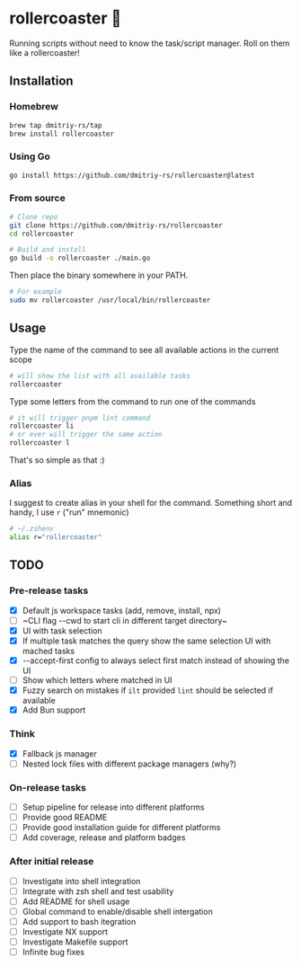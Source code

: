 # rollercoaster :roller_coaster:

Running scripts without need to know the task/script manager. Roll on them like a rollercoaster!

## Installation

### Homebrew

```sh
brew tap dmitriy-rs/tap
brew install rollercoaster
```

### Using Go

```sh
go install https://github.com/dmitriy-rs/rollercoaster@latest
```

### From source

```sh
# Clone repo 
git clone https://github.com/dmitriy-rs/rollercoaster
cd rollercoaster

# Build and install
go build -o rollercoaster ./main.go
```

Then place the binary somewhere in your PATH.
```sh
# For example
sudo mv rollercoaster /usr/local/bin/rollercoaster
```

## Usage

Type the name of the command to see all available actions in the current scope
```sh
# will show the list with all available tasks
rollercoaster
```

Type some letters from the command to run one of the commands
```sh
# it will trigger pnpm lint command
rollercoaster li
# or ever will trigger the same action
rollercoaster l
```

That's so simple as that :) 

### Alias

I suggest to create alias in your shell for the command. Something short and handy, I use `r` ("run" mnemonic)
```zsh
# ~/.zshenv
alias r="rollercoaster"
```

## TODO

### Pre-release tasks

- [x] Default js workspace tasks (add, remove, install, npx)
- [ ] ~CLI flag --cwd to start cli in different target directory~
- [x] UI with task selection
- [x] If multiple task matches the query show the same selection UI with mached tasks
- [x] --accept-first config to always select first match instead of showing the UI
- [ ] Show which letters where matched in UI
- [x] Fuzzy search on mistakes if `ilt` provided `lint` should be selected if available
- [x] Add Bun support

### Think

- [x] Fallback js manager
- [ ] Nested lock files with different package managers (why?)

### On-release tasks

- [ ] Setup pipeline for release into different platforms
- [ ] Provide good README
- [ ] Provide good installation guide for different platforms
- [ ] Add coverage, release and platform badges

### After initial release

- [ ] Investigate into shell integration
- [ ] Integrate with zsh shell and test usability
- [ ] Add README for shell usage
- [ ] Global command to enable/disable shell intergation
- [ ] Add support to bash itegration
- [ ] Investigate NX support
- [ ] Investigate Makefile support
- [ ] Infinite bug fixes